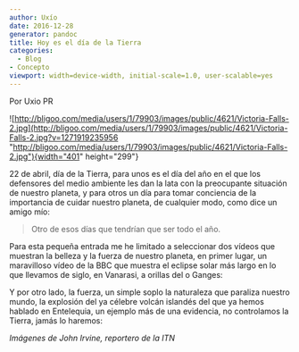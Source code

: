 ```yaml
---
author: Uxío
date: 2016-12-28
generator: pandoc
title: Hoy es el día de la Tierra
categories:
  - Blog
- Concepto
viewport: width=device-width, initial-scale=1.0, user-scalable=yes
---
```




Por Uxio PR

![http://bligoo.com/media/users/1/79903/images/public/4621/Victoria-Falls-2.jpg](http://bligoo.com/media/users/1/79903/images/public/4621/Victoria-Falls-2.jpg?v=1271919235956 "http://bligoo.com/media/users/1/79903/images/public/4621/Victoria-Falls-2.jpg"){width="401"
height="299"}

22 de abril, día de la Tierra, para unos es el día del año en el que los
defensores del medio ambiente les dan la lata con la preocupante
situación de nuestro planeta, y para otros un día para tomar conciencia
de la importancia de cuidar nuestro planeta, de cualquier modo, como
dice un amigo mío:

> Otro de esos días que tendrían que ser todo el año.

Para esta pequeña entrada me he limitado a seleccionar dos vídeos que
muestran la belleza y la fuerza de nuestro planeta, en primer lugar, un
maravilloso vídeo de la BBC que muestra el eclipse solar más largo en lo
que llevamos de siglo, en Vanarasi, a orillas del o Ganges:

Y por otro lado, la fuerza, un simple soplo la naturaleza que paraliza
nuestro mundo, la explosión del ya célebre volcán islandés del que ya
hemos hablado en Entelequia, un ejemplo más de una evidencia, no
controlamos la Tierra, jamás lo haremos:

*Imágenes de John Irvine, reportero de la ITN*
